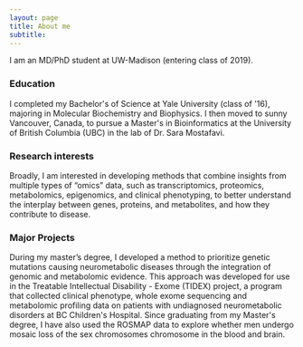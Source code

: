 ```yaml
---
layout: page
title: About me
subtitle:  
---
```


I am an MD/PhD student at UW-Madison (entering class of 2019). 

### Education

I completed my Bachelor's of Science at Yale University (class of '16), majoring in Molecular Biochemistry and Biophysics. I then moved to sunny Vancouver, Canada, to pursue a Master's in Bioinformatics at the University of British Columbia (UBC) in the lab of Dr. Sara Mostafavi.

### Research interests

Broadly, I am interested in developing methods that combine insights from multiple types of “omics” data, such as transcriptomics, proteomics, metabolomics, epigenomics, and clinical phenotyping, to better understand the interplay between genes, proteins, and metabolites, and how they contribute to disease. 

### Major Projects

During my master’s degree, I developed a method to prioritize genetic mutations causing neurometabolic diseases through the integration of genomic and metabolomic evidence. This approach was developed for use in the Treatable Intellectual Disability - Exome (TIDEX) project, a program that collected clinical phenotype, whole exome sequencing and metabolomic profiling data on patients with undiagnosed neurometabolic disorders at BC Children's Hospital. Since graduating from my Master's degree, I have also used the ROSMAP data to explore whether men undergo mosaic loss of the sex chromosomes chromosome in the blood and brain.
